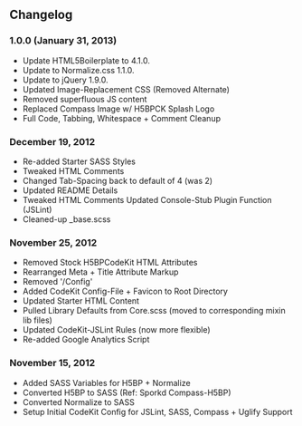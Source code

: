 ## Changelog

### 1.0.0 (January 31, 2013)
* Update HTML5Boilerplate to 4.1.0.
* Update to Normalize.css 1.1.0.
* Update to jQuery 1.9.0.
* Updated Image-Replacement CSS (Removed Alternate)
* Removed superfluous JS content
* Replaced Compass Image w/ H5BPCK Splash Logo
* Full Code, Tabbing, Whitespace + Comment Cleanup


### December 19, 2012
* Re-added Starter SASS Styles
* Tweaked HTML Comments
* Changed Tab-Spacing back to default of 4 (was 2)
* Updated README Details
* Tweaked HTML Comments
  Updated Console-Stub Plugin Function (JSLint) 
* Cleaned-up _base.scss


### November 25, 2012
* Removed Stock H5BPCodeKit HTML Attributes 
* Rearranged Meta + Title Attribute Markup
* Removed '/Config' 
* Added CodeKit Config-File + Favicon to Root
  Directory
* Updated Starter HTML Content
* Pulled Library Defaults from Core.scss (moved to
  corresponding mixin lib files)
* Updated CodeKit-JSLint Rules (now more flexible)
* Re-added Google Analytics Script


### November 15, 2012
* Added SASS Variables for H5BP + Normalize
* Converted H5BP to SASS (Ref: Sporkd Compass-H5BP)
* Converted Normalize to SASS
* Setup Initial CodeKit Config for JSLint, SASS, 
  Compass + Uglify Support